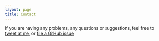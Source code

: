 ```yaml
---
layout: page
title: Contact
---
```


If you are having any problems, any questions or suggestions, feel free to  [tweet at me](https://twitter.com/intent/tweet?text=%40paululele), or [file a GitHub issue](https://github.com/lenpaul/lagrange/issues/new)


